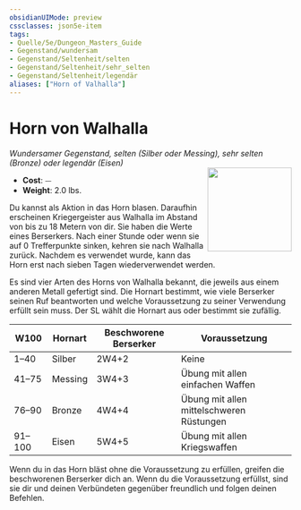 ```yaml
---
obsidianUIMode: preview
cssclasses: json5e-item
tags:
- Quelle/5e/Dungeon_Masters_Guide
- Gegenstand/wundersam
- Gegenstand/Seltenheit/selten
- Gegenstand/Seltenheit/sehr_selten
- Gegenstand/Seltenheit/legendär
aliases: ["Horn of Valhalla"]
---
```

# Horn von Walhalla
*Wundersamer Gegenstand, selten (Silber oder Messing), sehr selten (Bronze) oder legendär (Eisen)*  
<img src="Horn-of-Valhalla.webp" align="right" width="150">

- **Cost**: ⏤
- **Weight**: 2.0 lbs.

Du kannst als Aktion in das Horn blasen. Daraufhin erscheinen Kriegergeister aus Walhalla im Abstand von bis zu 18 Metern von dir. Sie haben die Werte eines Berserkers. Nach einer Stunde oder wenn sie auf 0 Trefferpunkte sinken, kehren sie nach Walhalla zurück. Nachdem es verwendet wurde, kann das Horn erst nach sieben Tagen wiederverwendet werden.

Es sind vier Arten des Horns von Walhalla bekannt, die jeweils aus einem anderen Metall gefertigt sind. Die Hornart bestimmt, wie viele Berserker seinen Ruf beantworten und welche Voraussetzung zu seiner Verwendung erfüllt sein muss. Der SL wählt die Hornart aus oder bestimmt sie zufällig.

| W100   | Hornart | Beschworene Berserker | Voraussetzung                            |
| ------ | ------- | --------------------- | ---------------------------------------- |
| 1–40   | Silber  | 2W4+2                 | Keine                                    |
| 41–75  | Messing | 3W4+3                 | Übung mit allen einfachen Waffen         |
| 76–90  | Bronze  | 4W4+4                 | Übung mit allen mittelschweren Rüstungen |
| 91–100 | Eisen   | 5W4+5                 | Übung mit allen Kriegswaffen             |

Wenn du in das Horn bläst ohne die Voraussetzung zu erfüllen, greifen die beschworenen Berserker dich an. Wenn du die Voraussetzung erfüllst, sind sie dir und deinen Verbündeten gegenüber freundlich und folgen deinen Befehlen.